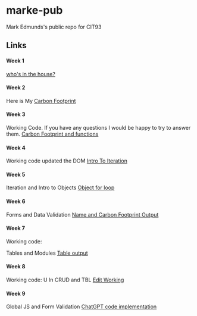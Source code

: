 # marke-pub
Mark Edmunds's public repo for CIT93

## Links

#### Week 1
[who's in the house?](https://cit93.github.io/marke-pub/w1)

#### Week 2
Here is 
My [Carbon Footprint](https://cit93.github.io/marke-pub/w2)

#### Week 3
Working Code. If you have any questions I would be happy to try to answer them.
[Carbon Footprint and functions](https://cit93.github.io/marke-pub/w3)

#### Week 4
Working code updated the DOM [Intro To Iteration](https://cit93.github.io/marke-pub/w4)

#### Week 5

Iteration and Intro to Objects [Object for loop](https://cit93.github.io/marke-pub/w5/)


#### Week 6

Forms and Data Validation [Name and Carbon Footprint Output](https://cit93.github.io/marke-pub/w6/)

#### Week 7
Working code:

Tables and Modules [Table output](https://cit93.github.io/marke-pub/w7/)

#### Week 8
Working code:
U In CRUD and TBL [Edit Working](https://cit93.github.io/marke-pub/w8/)

#### Week 9
Global JS and Form Validation [ChatGPT code implementation](https://cit93.github.io/marke-pub/w9/)
